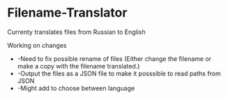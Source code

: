 # Filename-Translator
Currenty translates files from Russian to English

Working on changes
 <ul>
 <li>-Need to fix possible rename of files (Either change the filename or make a copy with the filename translated.)</li>
 <li>-Output the files as a JSON file to make it posssible to read paths from JSON</li>
 <li>-Might add to choose between language</li>
</ul> 


